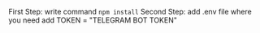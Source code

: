 First Step:
  write command ``` npm install ```
Second Step:
  add .env file where you need add TOKEN = "TELEGRAM BOT TOKEN"
